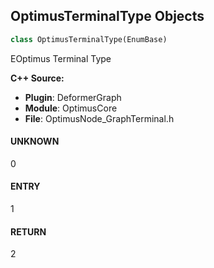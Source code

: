 ## OptimusTerminalType Objects

```python
class OptimusTerminalType(EnumBase)
```

EOptimus Terminal Type

**C++ Source:**

- **Plugin**: DeformerGraph
- **Module**: OptimusCore
- **File**: OptimusNode_GraphTerminal.h

<a id="unreal.OptimusTerminalType.UNKNOWN"></a>

#### UNKNOWN

0

<a id="unreal.OptimusTerminalType.ENTRY"></a>

#### ENTRY

1

<a id="unreal.OptimusTerminalType.RETURN"></a>

#### RETURN

2

<a id="unreal.OptimusNodeGraphType"></a>